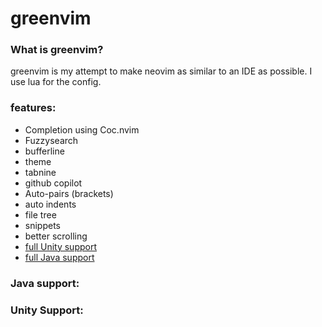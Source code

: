# greenvim

### What is greenvim?
greenvim is my attempt to make neovim as similar to an IDE as possible. I use lua for the config. 

### features:
* Completion using Coc.nvim
* Fuzzysearch
* bufferline
* theme
* tabnine
* github copilot
* Auto-pairs (brackets)
* auto indents
* file tree
* snippets
* better scrolling
* [full Unity support](#unity-support)
* [full Java support](#java-support)

### Java support:


### Unity Support:
